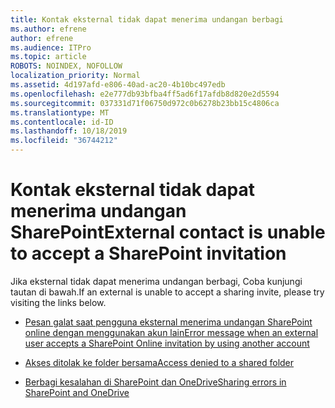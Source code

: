 ```yaml
---
title: Kontak eksternal tidak dapat menerima undangan berbagi
ms.author: efrene
author: efrene
ms.audience: ITPro
ms.topic: article
ROBOTS: NOINDEX, NOFOLLOW
localization_priority: Normal
ms.assetid: 4d197afd-e806-40ad-ac20-4b10bc497edb
ms.openlocfilehash: e2e777db93bfba4ff5ad6f17afdb8d820e2d5594
ms.sourcegitcommit: 037331d71f06750d972c0b6278b23bb15c4806ca
ms.translationtype: MT
ms.contentlocale: id-ID
ms.lasthandoff: 10/18/2019
ms.locfileid: "36744212"
---
```

# <a name="external-contact-is-unable-to-accept-a-sharepoint-invitation"></a><span data-ttu-id="76aff-102">Kontak eksternal tidak dapat menerima undangan SharePoint</span><span class="sxs-lookup"><span data-stu-id="76aff-102">External contact is unable to accept a SharePoint invitation</span></span>

<span data-ttu-id="76aff-103">Jika eksternal tidak dapat menerima undangan berbagi, Coba kunjungi tautan di bawah.</span><span class="sxs-lookup"><span data-stu-id="76aff-103">If an external is unable to accept a sharing invite, please try visiting the links below.</span></span>

- [<span data-ttu-id="76aff-104">Pesan galat saat pengguna eksternal menerima undangan SharePoint online dengan menggunakan akun lain</span><span class="sxs-lookup"><span data-stu-id="76aff-104">Error message when an external user accepts a SharePoint Online invitation by using another account</span></span>](https://docs.microsoft.com/sharepoint/support/sharing-and-permissions/error-when-external-user-accepts-an-invitation-by-using-another-account)

- [<span data-ttu-id="76aff-105">Akses ditolak ke folder bersama</span><span class="sxs-lookup"><span data-stu-id="76aff-105">Access denied to a shared folder</span></span>](https://docs.microsoft.com/sharepoint/support/sharing-and-permissions/cannot-access-shared-folder)

- [<span data-ttu-id="76aff-106">Berbagi kesalahan di SharePoint dan OneDrive</span><span class="sxs-lookup"><span data-stu-id="76aff-106">Sharing errors in SharePoint and OneDrive</span></span>](https://docs.microsoft.com/sharepoint/sharepoint-onedrive-error-message)

